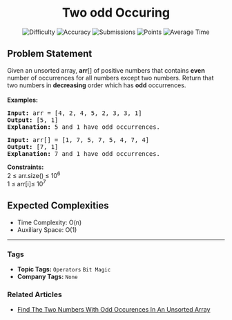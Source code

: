 <h1 align="center">Two odd Occuring</h1>

<p align="center">
  <img alt="Difficulty" title="Difficulty" src="https://custom-icon-badges.demolab.com/badge/Difficulty: Medium-1F222E?style=for-the-badge&logoColor=white&logo=fire"/>
  <img alt="Accuracy" title="Accuracy" src="https://custom-icon-badges.demolab.com/badge/Accuracy: 49.49%25-1F222E?style=for-the-badge&logoColor=white&logo=target"/>
  <img alt="Submissions" title="Submissions" src="https://custom-icon-badges.demolab.com/badge/Submissions: 80K+-1F222E?style=for-the-badge&logoColor=white&logo=repo"/>
  <img alt="Points" title="Points" src="https://custom-icon-badges.demolab.com/badge/Points: 4-1F222E?style=for-the-badge&logoColor=white&logo=award"/>
  <img alt="Average Time" title="Average Time" src="https://custom-icon-badges.demolab.com/badge/Average%20Time: N/A-1F222E?style=for-the-badge&logoColor=white&logo=clock"/>
</p>

## Problem Statement

Given an unsorted array, <b>arr</b>[] of positive numbers that contains <b>even </b>number of occurrences for all numbers except two numbers. Return that two numbers in <b>decreasing</b> order which has <b>odd</b> occurrences.<br><br><b>Examples:</b>

<pre><b>Input: </b>arr = [4, 2, 4, 5, 2, 3, 3, 1]
<b>Output:</b> [5, 1] 
<b>Explanation:</b> 5 and 1 have odd occurrences.</pre>

<pre><b>Input: </b>arr[] = [1, 7, 5, 7, 5, 4, 7, 4]
<b>Output:</b> [7, 1]
<b>Explanation:</b> 7 and 1 have odd occurrences.</pre>

<b>Constraints:</b><br>2 ≤ arr.size() ≤ 10<sup>6</sup><br>1 ≤ arr[i]≤ 10<sup>7</sup>

## Expected Complexities
- Time Complexity: O(n)
- Auxiliary Space: O(1)

<hr>

### Tags
- **Topic Tags:** `Operators` `Bit Magic`
- **Company Tags:** `None`

### Related Articles
- [Find The Two Numbers With Odd Occurences In An Unsorted Array](https://www.geeksforgeeks.org/find-the-two-numbers-with-odd-occurences-in-an-unsorted-array/)
